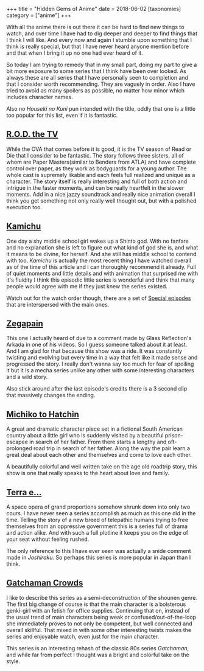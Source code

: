 +++
title = "Hidden Gems of Anime"
date = 2018-06-02
[taxonomies]
category = ["anime"]
+++

With all the anime there is out there it can be hard to find new things to
watch, and over time I have had to dig deeper and deeper to find things that I
think I will like. And every now and again I stumble upon something that I think
is really special, but that I have never heard anyone mention before and that
when I bring it up no one had ever heard of it.

So today I am trying to remedy that in my small part, doing my part to give a
bit more exposure to some series that I think have been over looked. As always
these are all series that I have personally seen to completion and that I
consider worth recommending. They are vaguely in order. Also I have tried to
avoid as many spoilers as possible, no matter how minor which includes character
names.

Also no _Houseki no Kuni_ pun intended with the title, oddly that one is a
little too popular for this list, even if it is fantastic.

## [R.O.D. the TV](https://anilist.co/anime/209/ROD-the-TV/)

While the OVA that comes before it is good, it is the TV season of Read or Die
that I consider to be fantastic. The story follows three sisters, all of whom
are Paper Masters(similar to Benders from ATLA) and have complete control over
paper, as they work as bodyguards for a young author. The whole cast is
supremely likable and each feels full realized and unique as a character. The
story itself is really interesting and full of both action and intrigue in the
faster moments, and can be really heartfelt in the slower moments. Add in a nice
jazzy soundtrack and really nice animation overall I think you get something not
only really well thought out, but with a polished execution too.

## [Kamichu](https://anilist.co/anime/489/Kamichu/)

One day a shy middle school girl wakes up a Shinto god. With no fanfare and no
explanation she is left to figure out what kind of god she is, and what it means
to be divine, for herself. And she still has middle school to contend with too.
_Kamichu_ is actually the most recent thing I have watched overall as of the
time of this article and I can thoroughly recommend it already. Full of quiet
moments and little details and with animation that surprised me with it's
fluidity I think this episodic little series is wonderful and think that many
people would agree with me if they just knew the series existed.

Watch out for the watch order though, there are a set of
[Special episodes](https://anilist.co/anime/3449/Kamichu-OVA/)
that are interspersed with the main ones.

## [Zegapain](https://anilist.co/anime/878/Zegapain/)

This one I actually heard of due to a comment made by Glass Reflection's Arkada
in one of his videos. So I guess someone talked about it at least. And I am glad
for that because this show was a ride. It was constantly twisting and evolving
but every time in a way that felt like it made sense and progressed the story. I
really don't wanna say too much for fear of spoiling it but it is a mecha series
unlike any other with some interesting characters and a wild story.

Also stick around after the last episode's credits there is a 3 second clip that
massively changes the ending.

## [Michiko to Hatchin](https://anilist.co/anime/4087/Michiko-to-Hatchin/)

A great and dramatic character piece set in a fictional South American country
about a little girl who is suddenly visited by a beautiful prison-escapee in
search of her father. From there starts a lengthy and oft-prolonged road trip in
search of her father. Along the way the pair learn a great deal about each other
and themselves and come to love each other.

A beautifully colorful and well written take on the age old roadtrip story, this
show is one that really speaks to the heart about love and family.

## [Terra e...](https://anilist.co/anime/2560/Terra-e/)

A space opera of grand proportions somehow shrunk down into only two cours. I
have never seen a series accomplish as much as this one did in the time. Telling
the story of a new breed of telepathic humans trying to free themselves from an
oppressive government this is a series full of drama and action alike. And with
such a full plotline it keeps you on the edge of your seat without feeling
rushed.

The only reference to this I have ever seen was actually a snide comment made in
_Joshiraku_. So perhaps this series is more popular in Japan than I think.

## [Gatchaman Crowds](https://anilist.co/anime/18229/Gatchaman-Crowds/)

I like to describe this series as a semi-deconstruction of the shounen genre.
The first big change of course is that the main character is a boisterous
genki-girl with an fetish for office supplies. Continuing that on, instead of
the usual trend of main characters being weak or confused/out-of-the-loop she
immediately proves to not only be competent, but well connected and overall
skillful. That mixed in with some other interesting twists makes the series and
enjoyable watch, even just for the main character.

This series is an interesting rehash of the classic 80s series _Gatchaman_, and
while far from perfect I thought was a bright and colorful take on the style.
